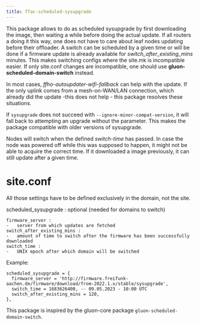 ```yaml
---
title: ffac-scheduled-sysupgrade
---
```


This package allows to do as scheduled sysupgrade by first downloading
the image, then waiting a while before doing the actual update. If all
routers a doing it this way, one does not have to care about leaf nodes
updating before their offloader. A switch can be scheduled by a given
time or will be done if a firmware update is already available for
*switch_after_existing_mins* minutes. This makes switching configs where
the site.mk is incompatible easier. If only site.conf changes are
incompatible, one should use **gluon-scheduled-domain-switch** instead.

In most cases, *ffho-autoupdater-wifi-fallback* can help with the
update. If the only uplink comes from a mesh-on-WAN/LAN connection,
which already did the update -this does not help - this package resolves
these situations.

If `sysupgrade` does not succeed with `--ignore-minor-compat-version`, it
will fall back to attempting an upgrade without the parameter. This makes
the package compatible with older versions of sysupgrade.

Nodes will switch when the defined *switch-time* has passed. In case the
node was powered off while this was supposed to happen, it might not be
able to acquire the correct time. If it downloaded a image previously,
it can still update after a given time.

# site.conf

All those settings have to be defined exclusively in the domain, not the
site.

scheduled_sysupgrade : optional (needed for domains to switch)


    firmware_server :
    -   server from which updates are fetched
    switch_after_existing_mins :
    -   amount of time to switch after the firmware has been successfully downloaded
    switch_time :
    -   UNIX epoch after which domain will be switched

Example:

    scheduled_sysupgrade = {
      firmware_server = 'http://firmware.freifunk-aachen.de/firmware/download/from-2022.1.x/stable/sysupgrade',
      switch_time = 1683626400, -- 09.05.2023 - 10:00 UTC
      switch_after_existing_mins = 120,
    },

This package is inspired by the gluon-core package `gluon-scheduled-domain-switch`.
